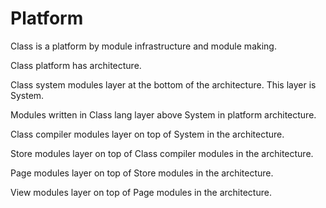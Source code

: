 # Platform

Class is a platform by module infrastructure and module making.

Class platform has architecture.

Class system modules layer at the bottom of the architecture.
This layer is System.

Modules written in Class lang layer above System in platform architecture.

Class compiler modules layer on top of System in the architecture.

Store modules layer on top of Class compiler modules in the architecture.

Page modules layer on top of Store modules in the architecture.

View modules layer on top of Page modules in the architecture.